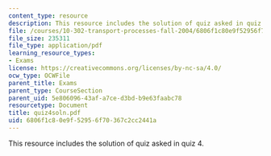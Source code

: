 ```yaml
---
content_type: resource
description: This resource includes the solution of quiz asked in quiz 4.
file: /courses/10-302-transport-processes-fall-2004/6806f1c80e9f52956f70367c2cc2441a_quiz4soln.pdf
file_size: 235311
file_type: application/pdf
learning_resource_types:
- Exams
license: https://creativecommons.org/licenses/by-nc-sa/4.0/
ocw_type: OCWFile
parent_title: Exams
parent_type: CourseSection
parent_uid: 5e806096-43af-a7ce-d3bd-b9e63faabc78
resourcetype: Document
title: quiz4soln.pdf
uid: 6806f1c8-0e9f-5295-6f70-367c2cc2441a
---
```

This resource includes the solution of quiz asked in quiz 4.